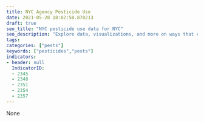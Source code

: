 ```yaml
---
title: NYC Agency Pesticide Use
date: 2021-05-28 18:02:58.870213
draft: true
seo_title: "NYC pesticide use data for NYC"
seo_description: "Explore data, visualizations, and more on ways that environments shape health in New York City's neighborhoods.."
tags: 
categories: ["pests"]
keywords: ["pesticides","pests"]
indicators:
- header: null
  IndicatorID:
  - 2345
  - 2348
  - 2351
  - 2354
  - 2357
---
```


None
